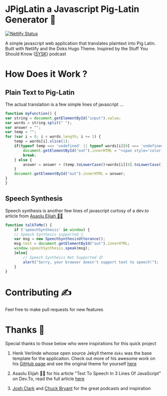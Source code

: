 # JPigLatin a Javascript Pig-Latin Generator 🐷   

[![Netlify Status](https://api.netlify.com/api/v1/badges/7cf029d4-056e-404d-a2e9-1fbdce6aaf26/deploy-status)](https://app.netlify.com/sites/sleepy-poitras-87fbed/deploys)  

A simple javascript web application that translates plaintext into Pig Latin. Built with Netlify and the Doks Hugo Theme. Inspired by the Stuff You Should Know ([SYSK](https://open.spotify.com/episode/1Lvn2Wuck6kC6x1cQu68fE?si=MZlDRPCtQgOlhUKqrkr3VA)) podcast
# How Does it Work ? 


## Plain Text to Pig-Latin
The actual translation is a few simple lines of javascript ...

```javascript
function myFunction() {
var string = document.getElementById("input").value;
var words = string.split(" ");
var answer = "";
var temp = "";
for (var i = 0; i < words.length; i += 1) {
    temp = words[i].slice(1);
    if(typeof temp === 'undefined' || typeof words[i][0] === 'undefined') {
        document.getElementById("out").innerHTML = "<span style='color: red;'> Don't use puncuation or spaces at the end </span>";
        break;
    } else {
        answer = answer + (temp.toLowerCase()+words[i][0].toLowerCase()+"ay") + " ";
    }
    document.getElementById("out").innerHTML = answer;
}
}
```
## Speech Synthesis
Speech synthesis is another few lines of javascript curtosy of a dev.to article from [Asaolu Elijah 🧙‍♂️](https://dev.to/asaoluelijah/text-to-speech-in-3-lines-of-javascript-b8h)  

```javascript
function talkToMe() {
    if ('speechSynthesis' in window) {
    // Speech Synthesis supported 🎉
    var msg = new SpeechSynthesisUtterance();
    msg.text = document.getElementById("out").innerHTML;
    window.speechSynthesis.speak(msg);
    }else{
        // Speech Synthesis Not Supported 😣
        alert("Sorry, your browser doesn't support text to speech!");
    }
}
```

# Contributing ✍️
Feel free to make pull requests for new features

# Thanks 🙏  
Special thanks to those below who were inspirations for this quick project  

1) Henk Verlinde whoose open source Jekyll theme `doks` was the base template for the applicaiton. Check out more of his awesome work on his [GitHub page](https://github.com/h-enk) and see the original theme for yourself [here](https://github.com/h-enk/doks)

2) Asaolu Elijah 🧙‍♂️ for his article "Text To Speech In 3 Lines Of JavaScript" on Dev.To, read the full article [here](https://dev.to/asaoluelijah/text-to-speech-in-3-lines-of-javascript-b8h)

3) [Josh Clark](https://twitter.com/josh_um_clark?ref_src=twsrc%5Egoogle%7Ctwcamp%5Eserp%7Ctwgr%5Eauthor) and [Chuck Bryant](https://www.instagram.com/chuckthepodcaster/?hl=en) for the great podcasts and inspiration
